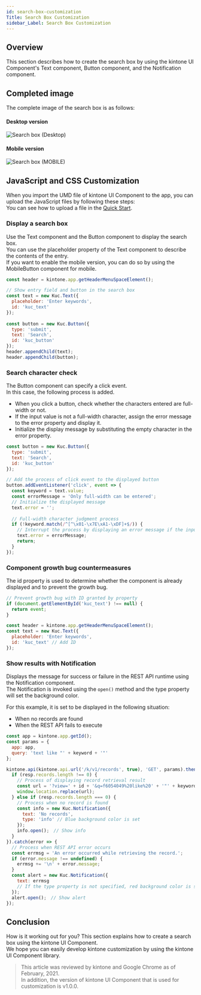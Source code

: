 ```yaml
---
id: search-box-customization
Title: Search Box Customization
sidebar_Label: Search Box Customization
---
```


## Overview
This section describes how to create the search box by using the kintone UI Component's Text component, Button component, and the Notification component.

## Completed image
The complete image of the search box is as follows:

#### Desktop version
![Search box (Desktop)](assets/desktop_search_box.png) 

#### Mobile version
![Search box (MOBILE)](assets/mobile_search_box.png) 

## JavaScript and CSS Customization

When you import the UMD file of kintone UI Component to the app, you can upload the JavaScript files by following these steps:  
You can see how to upload a file in the [Quick Start](../getting-started/quick-start.md).

### Display a search box

Use the Text component and the Button component to display the search box.  
You can use the placeholder property of the Text component to describe the contents of the entry.  
If you want to enable the mobile version, you can do so by using the MobileButton component for mobile.

```javascript
const header = kintone.app.getHeaderMenuSpaceElement();

// Show entry field and button in the search box
const text = new Kuc.Text({
  placeholder: 'Enter keywords',
  id: 'kuc_text'
});
  
const button = new Kuc.Button({
  type: 'submit',
  text: 'Search',
  id: 'kuc_button'
});
header.appendChild(text);
header.appendChild(button);    
```

### Search character check

The Button component can specify a click event.  
In this case, the following process is added.

- When you click a button, check whether the characters entered are full-width or not.
- If the input value is not a full-width character, assign the error message to the error property and display it.
- Initialize the display message by substituting the empty character in the error property.

```javascript
const button = new Kuc.Button({
  type: 'submit',
  text: 'Search',
  id: 'kuc_button'
});

// Add the process of click event to the displayed button
button.addEventListener('click', event => {      
  const keyword = text.value;
  const errorMessage = 'Only full-width can be entered';
  // Initialize the displayed message
  text.error = ''; 
  
  // Full-width character judgment process
  if (!keyword.match(/^[^\x01-\x7E\xA1-\xDF]+$/)) {
    // Interrupt the process by displaying an error message if the input value is not full width
    text.error = errorMessage;
    return;
  }
});
```

### Component growth bug countermeasures

The id property is used to determine whether the component is already displayed and to prevent the growth bug.

```javascript
// Prevent growth bug with ID granted by property
if (document.getElementById('kuc_text') !== null) {
  return event;
}

const header = kintone.app.getHeaderMenuSpaceElement();
const text = new Kuc.Text({
  placeholder: 'Enter keywords',
  id: 'kuc_text' // Add ID
});
```

### Show results with Notification

Displays the message for success or failure in the REST API runtime using the Notification component.  
The Notification is invoked using the `open()` method and the type property will set the background color.  

For this example, it is set to be displayed in the following situation:  

- When no records are found
- When the REST API fails to execute

```javascript
const app = kintone.app.getId();
const params = {
  app: app,
  query: 'text like "' + keyword + '"'
};

kintone.api(kintone.api.url('/k/v1/records', true), 'GET', params).then(resp => {
  if (resp.records.length !== 0) {
    // Process of displaying record retrieval result
    const url = '?view=' + id + '&q=f6054049%20like%20' + '"' + keyword + '"';
    window.location.replace(url);
  } else if (resp.records.length === 0) {
    // Process when no record is found
    const info = new Kuc.Notification({
      text: 'No records',
      type: 'info' // Blue background color is set
    });
    info.open();　// Show info
  }
}).catch(error => {
  // Process when REST API error occurs
  const errmsg = 'An error occurred while retrieving the record.';
  if (error.message !== undefined) {
    errmsg += '\n' + error.message;
  }
  const alert = new Kuc.Notification({
    text: errmsg
    // If the type property is not specified, red background color is set
  });
  alert.open();　// Show alert
});
```

## Conclusion

How is it working out for you? This section explains how to create a search box using the kintone UI Component.  
We hope you can easily develop kintone customization by using the kintone UI Component library.

> This article was reviewed by kintone and Google Chrome as of February, 2021.  
> In addition, the version of kintone UI Component that is used for customization is v1.0.0.
